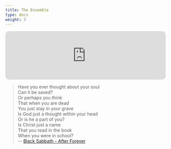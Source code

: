 ```yaml
---
title: The Ensemble
type: docs
weight: 3
---
```


<!-- Spotify -->
<iframe style="border-radius:12px" src="https://open.spotify.com/embed/track/3muMI7YXx7JU3yaaJzWVPw?utm_source=generator" width="100%" height="152" frameBorder="0" allowfullscreen="" allow="autoplay; clipboard-write; encrypted-media; fullscreen; picture-in-picture" loading="lazy"></iframe>

> Have you ever thought about your soul  
> Can it be saved?  
> Or perhaps you think  
> That when you are dead  
> You just stay in your grave  
> Is God just a thought within your head  
> Or is he a part of you?  
> Is Christ just a name  
> That you read in the book  
> When you were in school?  
> -- [Black Sabbath - After Forever](https://open.spotify.com/track/3muMI7YXx7JU3yaaJzWVPw)

<!-- ##### Book Recommendations
{{< reviewtable type="books" >}} -->

<script src="https://static.esvmedia.org/crossref/crossref.min.js" type="text/javascript"></script>